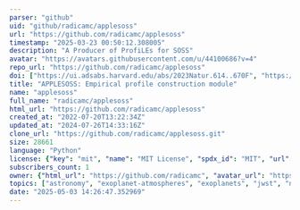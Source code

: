 ```yaml
---
parser: "github"
uid: "github/radicamc/applesoss"
url: "https://github.com/radicamc/applesoss"
timestamp: "2025-03-23 00:50:12.308005"
description: "A Producer of ProfiLEs for SOSS"
avatar: "https://avatars.githubusercontent.com/u/44100686?v=4"
repo_url: "https://github.com/radicamc/applesoss"
doi: ["https://ui.adsabs.harvard.edu/abs/2023Natur.614..670F", "https://ui.adsabs.harvard.edu/abs/2022PASP..134j4502R", "https://ui.adsabs.harvard.edu/abs/2025ascl.soft03008R/abstract"]
title: "APPLESOSS: Empirical profile construction module"
name: "applesoss"
full_name: "radicamc/applesoss"
html_url: "https://github.com/radicamc/applesoss"
created_at: "2022-07-20T13:22:34Z"
updated_at: "2024-07-26T14:33:16Z"
clone_url: "https://github.com/radicamc/applesoss.git"
size: 28661
language: "Python"
license: {"key": "mit", "name": "MIT License", "spdx_id": "MIT", "url": "https://api.github.com/licenses/mit", "node_id": "MDc6TGljZW5zZTEz"}
subscribers_count: 1
owner: {"html_url": "https://github.com/radicamc", "avatar_url": "https://avatars.githubusercontent.com/u/44100686?v=4", "login": "radicamc", "type": "User"}
topics: ["astronomy", "exoplanet-atmospheres", "exoplanets", "jwst", "niriss", "python", "soss", "spectroscopy"]
date: "2025-05-03 14:26:47.352969"
---
```

